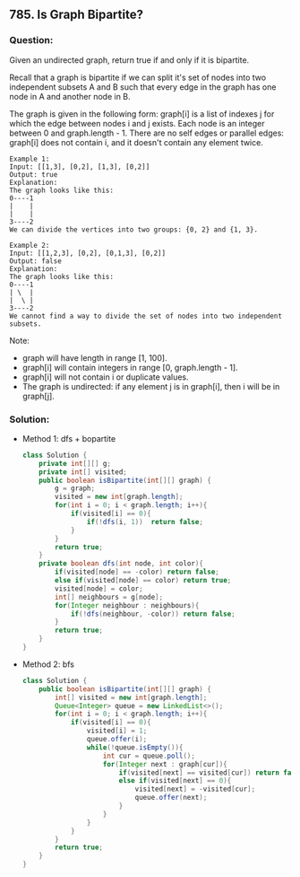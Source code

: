 ## 785. Is Graph Bipartite?

### Question:
Given an undirected graph, return true if and only if it is bipartite.

Recall that a graph is bipartite if we can split it's set of nodes into two independent subsets A and B such that every edge in the graph has one node in A and another node in B.

The graph is given in the following form: graph[i] is a list of indexes j for which the edge between nodes i and j exists.  Each node is an integer between 0 and graph.length - 1.  There are no self edges or parallel edges: graph[i] does not contain i, and it doesn't contain any element twice.

```
Example 1:
Input: [[1,3], [0,2], [1,3], [0,2]]
Output: true
Explanation: 
The graph looks like this:
0----1
|    |
|    |
3----2
We can divide the vertices into two groups: {0, 2} and {1, 3}.

Example 2:
Input: [[1,2,3], [0,2], [0,1,3], [0,2]]
Output: false
Explanation: 
The graph looks like this:
0----1
| \  |
|  \ |
3----2
We cannot find a way to divide the set of nodes into two independent subsets.
```

Note:
* graph will have length in range [1, 100].
* graph[i] will contain integers in range [0, graph.length - 1].
* graph[i] will not contain i or duplicate values.
* The graph is undirected: if any element j is in graph[i], then i will be in graph[j].

### Solution:
* Method 1: dfs + bopartite
    ```Java
    class Solution {
        private int[][] g;
        private int[] visited;
        public boolean isBipartite(int[][] graph) {
            g = graph;
            visited = new int[graph.length];        
            for(int i = 0; i < graph.length; i++){
                if(visited[i] == 0){
                    if(!dfs(i, 1))  return false;
                }
            }
            return true;
        }
        private boolean dfs(int node, int color){
            if(visited[node] == -color) return false;
            else if(visited[node] == color) return true;
            visited[node] = color;
            int[] neighbours = g[node];
            for(Integer neighbour : neighbours){
                if(!dfs(neighbour, -color)) return false;
            }
            return true;
        }
    }
    ```

* Method 2: bfs
    ```Java
    class Solution {
        public boolean isBipartite(int[][] graph) {
            int[] visited = new int[graph.length];
            Queue<Integer> queue = new LinkedList<>();
            for(int i = 0; i < graph.length; i++){
                if(visited[i] == 0){
                    visited[i] = 1;
                    queue.offer(i);
                    while(!queue.isEmpty()){
                        int cur = queue.poll();
                        for(Integer next : graph[cur]){
                            if(visited[next] == visited[cur]) return false;
                            else if(visited[next] == 0){
                                visited[next] = -visited[cur];
                                queue.offer(next);
                            }
                        }
                    }
                }
            }
            return true;
        }
    }
    ```